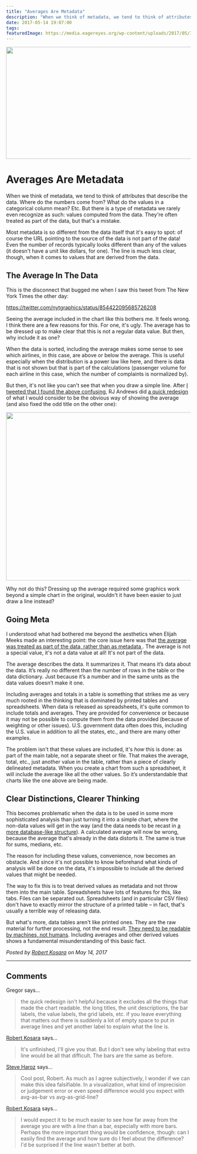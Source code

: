 ```yaml
---
title: "Averages Are Metadata"
description: "When we think of metadata, we tend to think of attributes that describe the data. Where do the numbers come from? What do the values in a categorical column mean? Etc. But there is a type of metadata we rarely even recognize as such: values computed from the data. They're often treated as part of the data, but that's a mistake."
date: 2017-05-14 19:07:00
tags: 
featuredImage: https://media.eagereyes.org/wp-content/uploads/2017/05/Image-4-30-17-9-47-PM.jpeg
---
```


<p align="center"><img src="https://media.eagereyes.org/wp-content/uploads/2017/05/Image-4-30-17-9-47-PM.jpeg" width="624" height="305" /></p>


# Averages Are Metadata

When we think of metadata, we tend to think of attributes that describe the data. Where do the numbers come from? What do the values in a categorical column mean? Etc. But there is a type of metadata we rarely even recognize as such: values computed from the data. They're often treated as part of the data, but that's a mistake.

Most metadata is so different from the data itself that it's easy to spot: of course the URL pointing to the source of the data is not part of the data! Even the number of records typically looks different than any of the values (it doesn't have a unit like dollars, for one). The line is much less clear, though, when it comes to values that are derived from the data.

## The Average In The Data

This is the disconnect that bugged me when I saw this tweet from The New York Times the other day:

https://twitter.com/nytgraphics/status/854422095685726208

Seeing the average included in the chart like this bothers me. It feels wrong. I think there are a few reasons for this. For one, it's ugly. The average has to be dressed up to make clear that this is not a regular data value. But then, why include it as one?

When the data is sorted, including the average makes some sense to see which airlines, in this case, are above or below the average. This is useful especially when the distribution is a power law like here, and there is data that is not shown but that is part of the calculations (passenger volume for each airline in this case, which the number of complaints is normalized by).

But then, it's not like you can't see that when you draw a simple line. After <a href="https://twitter.com/eagereyes/status/854424631213568000">I tweeted that I found the above confusing</a>, RJ Andrews did <a href="https://twitter.com/infowetrust/status/854503656288264192">a quick redesign</a> of what I would consider to be the obvious way of showing the average (and also fixed the odd title on the other one):

<img class="alignnone size-full wp-image-10055" src="https://media.eagereyes.org/wp-content/uploads/2017/05/Image-4-30-17-9-50-PM.jpeg" width="1172" height="458" />

Why not do this? Dressing up the average required some graphics work beyond a simple chart in the original, wouldn't it have been easier to just draw a line instead?

## Going Meta

I understood what had bothered me beyond the aesthetics when Elijah Meeks made an interesting point: the core issue here was that <a href="https://twitter.com/Elijah_Meeks/status/854429661979332608">the average was treated as part of the data, rather than as metadata </a>. The average is not a special value, it's not a data value at all! It's not part of the data.

The average describes the data. It summarizes it. That means it’s data about the data. It’s really no different than the number of rows in the table or the data dictionary. Just because it’s a number and in the same units as the data values doesn’t make it one.

Including averages and totals in a table is something that strikes me as very much rooted in the thinking that is dominated by printed tables and spreadsheets. When data is released as spreadsheets, it's quite common to include totals and averages. They are provided for convenience or because it may not be possible to compute them from the data provided (because of weighting or other issues). U.S. government data often does this, including the U.S. value in addition to all the states, etc., and there are many other examples.

The problem isn't that these values are included, it's <em>how</em> this is done: as part of the main table, not a separate sheet or file. That makes the average, total, etc., just another value in the table, rather than a piece of clearly delineated metadata. When you create a chart from such a spreadsheet, it will include the average like all the other values. So it’s understandable that charts like the one above are being made.

## Clear Distinctions, Clearer Thinking

This becomes problematic when the data is to be used in some more sophisticated analysis than just turning it into a simple chart, where the non-data values will get in the way (and the data needs to be recast in <a href="/basics/spreadsheet-thinking-vs-database-thinking">a more database-like structure</a>). A calculated average will now be wrong, because the average that's already in the data distorts it. The same is true for sums, medians, etc.

The reason for including these values, convenience, now becomes an obstacle. And since it's not possible to know beforehand what kinds of analysis will be done on the data, it's impossible to include all the derived values that might be needed.

The way to fix this is to treat derived values as metadata and not throw them into the main table. Spreadsheets have lots of features for this, like tabs. Files can be separated out. Spreadsheets (and in particular CSV files) don't have to exactly mirror the structure of a printed table – in fact, that's usually a terrible way of releasing data.

But what's more, data tables aren't like printed ones. They are the raw material for further processing, not the end result. <a href="/data/dish-best-served-raw">They need to be readable by machines, not humans</a>. Including averages and other derived values shows a fundamental misunderstanding of this basic fact.


_Posted by <a href="/about">Robert Kosara</a> on May 14, 2017_


<aside class="comments">

---
## Comments

Gregor says…
>	the quick redesign isn't helpful because it excludes all the things that made the chart readable. the long titles, the unit descriptions, the bar labels, the value labels, the grid labels, etc. if you leave everything that matters out there is suddenly a lot of empty space to put in average lines and yet another label to explain what the line is.

<a href="/about" rel="nofollow noopener" target="_blank">Robert Kosara</a> says…
>	It's unfinished, I'll give you that. But I don't see why labeling that extra line would be all that difficult. The bars are the same as before.

<a href="http://steveharoz.com" rel="nofollow noopener" target="_blank">Steve Haroz</a> says…
>	Cool post, Robert. As much as I agree subjectively, I wonder if we can make this idea falsifiable. In a visualization, what kind of imprecision or judgement error or even speed difference would you expect with avg-as-bar vs avg-as-grid-line?

<a href="/about" rel="nofollow noopener" target="_blank">Robert Kosara</a> says…
>	I would expect it to be much easier to see how far away from the average you are with a line than a bar, especially with more bars. Perhaps the more important thing would be confidence, though: can I easily find the average and how sure do I feel about the difference? I'd be surprised if the line wasn't better at both.

</aside>

